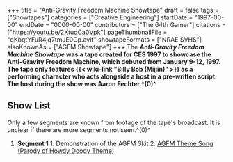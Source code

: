 +++
title = "Anti-Gravity Freedom Machine Showtape"
draft = false
tags = ["Showtapes"]
categories = ["Creative Engineering"]
startDate = "1997-00-00"
endDate = "0000-00-00"
contributors = ["The 64th Gamer"]
citations = ["https://youtu.be/2XtudCa0Vpk"]
pageThumbnailFile = "qKbqtYFuR4jq7tmJE0Gp.avif"
showtapeFormats = ["NRAE SVHS"]
alsoKnownAs = ["AGFM Showtape"]
+++
The ***Anti-Gravity Freedom Machine Showtape* was a tape created for CES 1997 to showcase the Anti-Gravity Freedom Machine, which debuted from January 9-12, 1997.
The tape only features {{< wiki-link "Billy Bob (Mijjin)" >}} as a performing character who acts alongside a host in a pre-written script. The host during the show was Aaron Fechter.^(0)^**

## Show List

Only a few segments are known from footage of the tape's broadcast. It is unclear if there are more segments not seen.^(0)^

1.   **Segment 1**
    1.  Demonstration of the AGFM Skit
    2.  [AGFM Theme Song (Parody of Howdy Doody Theme)](https://en.wikipedia.org/wiki/Howdy_Doody)
